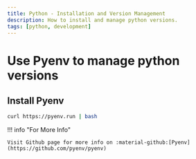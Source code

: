 ```yaml
---
title: Python - Installation and Version Management
description: How to install and manage python versions.
tags: [python, development]
---
```


# Use Pyenv to manage python versions

## Install Pyenv

```bash
curl https://pyenv.run | bash
```

!!! info "For More Info"

    Visit Github page for more info on :material-github:[Pyenv](https://github.com/pyenv/pyenv)